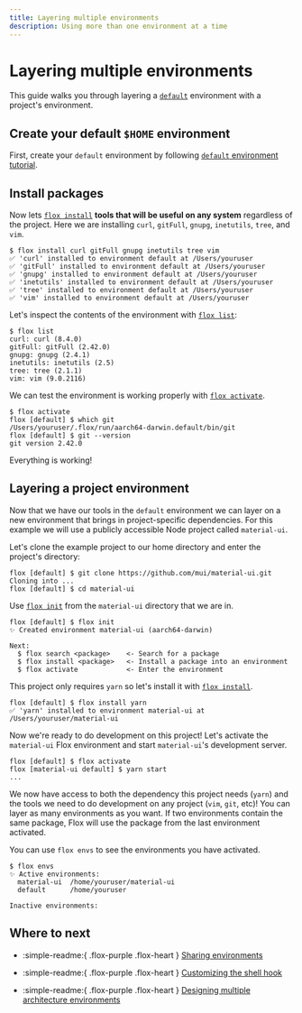 ```yaml
---
title: Layering multiple environments
description: Using more than one environment at a time
---
```


# Layering multiple environments

This guide walks you through layering a [`default`][default-env] environment
with a project's environment.

## Create your default `$HOME` environment

First, create your `default` environment by following
[`default` environment tutorial][default-env].

## Install packages

Now lets [`flox install`][flox_install] **tools that will be useful on any
system** regardless of the project.
Here we are installing `curl`, `gitFull`, `gnupg`, `inetutils`, `tree`, and
`vim`.

```console
$ flox install curl gitFull gnupg inetutils tree vim
✅ 'curl' installed to environment default at /Users/youruser
✅ 'gitFull' installed to environment default at /Users/youruser
✅ 'gnupg' installed to environment default at /Users/youruser
✅ 'inetutils' installed to environment default at /Users/youruser
✅ 'tree' installed to environment default at /Users/youruser
✅ 'vim' installed to environment default at /Users/youruser
```

Let's inspect the contents of the environment with [`flox list`][flox_list]:

```console
$ flox list
curl: curl (8.4.0)
gitFull: gitFull (2.42.0)
gnupg: gnupg (2.4.1)
inetutils: inetutils (2.5)
tree: tree (2.1.1)
vim: vim (9.0.2116)
```

We can test the environment is working properly with
[`flox activate`][flox_activate].

```console
$ flox activate
flox [default] $ which git
/Users/youruser/.flox/run/aarch64-darwin.default/bin/git
flox [default] $ git --version
git version 2.42.0
```

Everything is working!

## Layering a project environment

Now that we have our tools in the `default` environment we can layer on a new
environment that brings in project-specific dependencies.
For this example we will use a publicly accessible Node project called
`material-ui`.

Let's clone the example project to our home directory and enter the project's
directory:

```console
flox [default] $ git clone https://github.com/mui/material-ui.git
Cloning into ...
flox [default] $ cd material-ui
```

Use [`flox init`][flox_init] from the `material-ui` directory that we are in.

```console
flox [default] $ flox init
✨ Created environment material-ui (aarch64-darwin)

Next:
  $ flox search <package>    <- Search for a package
  $ flox install <package>   <- Install a package into an environment
  $ flox activate            <- Enter the environment
```

This project only requires `yarn` so let's install it with
[`flox install`][flox_install].

```console
flox [default] $ flox install yarn
✅ 'yarn' installed to environment material-ui at /Users/youruser/material-ui
```

Now we're ready to do development on this project!
Let's activate the `material-ui` Flox environment and start `material-ui`'s
development server.

```console
flox [default] $ flox activate
flox [material-ui default] $ yarn start
...
```

We now have access to both the dependency this project needs (`yarn`) and the
tools we need to do development on any project (`vim`, `git`, etc)!
You can layer as many environments as you want.
If two environments contain the same package,
Flox will use the package from the last environment activated.

You can use `flox envs` to see the environments you have activated.

```console
$ flox envs
✨ Active environments:
  material-ui  /home/youruser/material-ui
  default      /home/youruser

Inactive environments:
```

## Where to next

- :simple-readme:{ .flox-purple .flox-heart } [Sharing environments][sharing_guide]

- :simple-readme:{ .flox-purple .flox-heart } [Customizing the shell hook][customizing_guide]

- :simple-readme:{ .flox-purple .flox-heart } [Designing multiple architecture environments][multi_arch_guide]

[default-env]: ./default-environment.md
[flox_init]: ../man/flox-init.md
[flox_install]: ../man/flox-install.md
[flox_activate]: ../man/flox-activate.md
[flox_list]: ../man/flox-list.md
[sharing_guide]: ./sharing-environments.md
[customizing_guide]: ./customizing-environments.md
[multi_arch_guide]: ./multi-arch-environments.md
